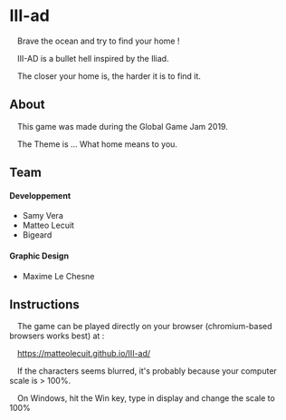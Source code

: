 # III-ad

&ensp;&ensp;Brave the ocean and try to find your home !

&ensp;&ensp;III-AD is a bullet hell inspired by the Iliad.

&ensp;&ensp;The closer your home is, the harder it is to find it.
## About
&ensp;&ensp;This game was made during the Global Game Jam 2019.

&ensp;&ensp;The Theme is ... What home means to you.

## Team

#### Developpement
* Samy Vera
* Matteo Lecuit
* Bigeard
#### Graphic Design
* Maxime Le Chesne

## Instructions
&ensp;&ensp;The game can be played directly on your browser (chromium-based browsers works best) at :

&ensp;&ensp;https://matteolecuit.github.io/III-ad/

&ensp;&ensp;If the characters seems blurred, it's probably because your computer scale is > 100%.

&ensp;&ensp;On Windows, hit the Win key, type in display and change the scale to 100%
